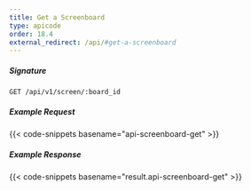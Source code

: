 ```yaml
---
title: Get a Screenboard
type: apicode
order: 18.4
external_redirect: /api/#get-a-screenboard
---
```


##### Signature

`GET /api/v1/screen/:board_id`

##### Example Request

{{< code-snippets basename="api-screenboard-get" >}}

##### Example Response

{{< code-snippets basename="result.api-screenboard-get" >}}
